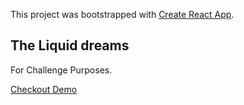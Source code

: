 This project was bootstrapped with [Create React App](https://github.com/facebook/create-react-app).

## The Liquid dreams

For Challenge Purposes.

[Checkout Demo](http://pedox.github.io/liquid-dreams/)
